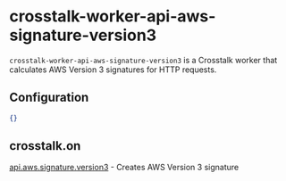 crosstalk-worker-api-aws-signature-version3
===========================================

`crosstalk-worker-api-aws-signature-version3` is a Crosstalk worker that calculates AWS Version 3 signatures for HTTP requests.

## Configuration

```json
{}
```

## crosstalk.on

[api.aws.signature.version3](https://github.com/crosstalk/crosstalk-worker-api-aws-signature-version3/wiki/api.aws.signature.version3) - Creates AWS Version 3 signature

